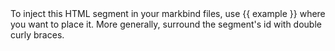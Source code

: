 <variable name="example">
To inject this HTML segment in your markbind files, use {{ example }} where you want to place it.
More generally, surround the segment's id with double curly braces.
</variable>

<variable from="variables.json" />
